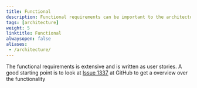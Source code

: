 ```yaml
---
title: Functional
description: Functional requirements can be important to the architecture decisions
tags: [architecture]
weight: 5
linktitle: Functional
alwaysopen: false
aliases:
 - /architecture/
---
```


The functional requirements is extensive and is written as user stories. A good starting point is to look at 
[Issue 1337](https://github.com/Altinn/altinn-studio/issues/1337) at GitHub to get a 
overview over the functionality

